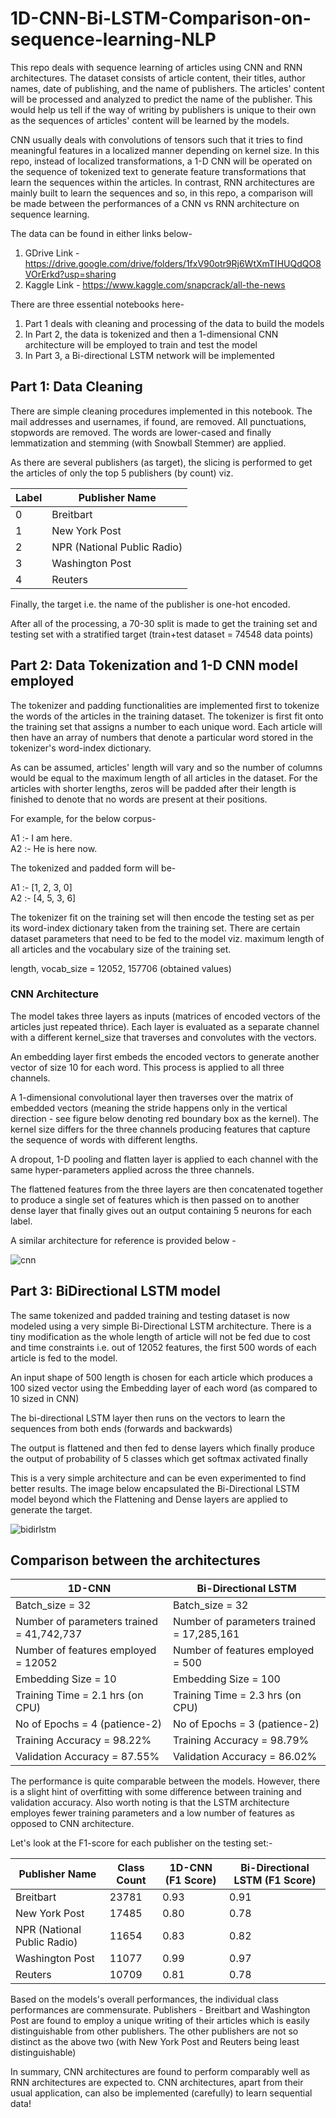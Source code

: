 # 1D-CNN-Bi-LSTM-Comparison-on-sequence-learning-NLP

This repo deals with sequence learning of articles using CNN and RNN architectures. The dataset consists of article content, their titles, author names, date of publishing, and the name of publishers. The articles' content will be processed and analyzed to predict the name of the publisher. This would help us tell if the way of writing by publishers is unique to their own as the sequences of articles' content will be learned by the models.

CNN usually deals with convolutions of tensors such that it tries to find meaningful features in a localized manner depending on kernel size. In this repo, instead of localized transformations, a 1-D CNN will be operated on the sequence of tokenized text to generate feature transformations that learn the sequences within the articles. In contrast, RNN architectures are mainly built to learn the sequences and so, in this repo, a comparison will be made between the performances of a CNN vs RNN architecture on sequence learning.

The data can be found in either links below-

1. GDrive Link - https://drive.google.com/drive/folders/1fxV90otr9Rj6WtXmTIHUQdQO8VOrErkd?usp=sharing
2. Kaggle Link - https://www.kaggle.com/snapcrack/all-the-news

There are three essential notebooks here-

1. Part 1 deals with cleaning and processing of the data to build the models
2. In Part 2, the data is tokenized and then a 1-dimensional CNN architecture will be employed to train and test the model
3. In Part 3, a Bi-directional LSTM network will be implemented

## Part 1: Data Cleaning

There are simple cleaning procedures implemented in this notebook. The mail addresses and usernames, if found, are removed. All punctuations, stopwords are removed. The words are lower-cased and finally lemmatization and stemming (with Snowball Stemmer) are applied.

As there are several publishers (as target), the slicing is performed to get the articles of only the top 5 publishers (by count) viz. 


| Label   | Publisher Name |
| ------------- | ------------- |
| 0  | Breitbart  |
| 1  | New York Post  |
| 2  | NPR (National Public Radio)  |
| 3  | Washington Post  |
| 4  | Reuters  |

Finally, the target i.e. the name of the publisher is one-hot encoded.

After all of the processing, a 70-30 split is made to get the training set and testing set with a stratified target (train+test dataset = 74548 data points)

## Part 2: Data Tokenization and 1-D CNN model employed

The tokenizer and padding functionalities are implemented first to tokenize the words of the articles in the training dataset. The tokenizer is first fit onto the training set that assigns a number to each unique word. Each article will then have an array of numbers that denote a particular word stored in the tokenizer's word-index dictionary.

As can be assumed, articles' length will vary and so the number of columns would be equal to the maximum length of all articles in the dataset. For the articles with shorter lengths, zeros will be padded after their length is finished to denote that no words are present at their positions.

For example, for the below corpus-

A1 :- I am here. <br>
A2 :- He is here now.

The tokenized and padded form will be-

A1 :- [1, 2, 3, 0] <br>
A2 :- [4, 5, 3, 6]

The tokenizer fit on the training set will then encode the testing set as per its word-index dictionary taken from the training set. There are certain dataset parameters that need to be fed to the model viz. maximum length of all articles and the vocabulary size of the training set.

length, vocab_size = 12052, 157706 (obtained values)

### CNN Architecture

The model takes three layers as inputs (matrices of encoded vectors of the articles just repeated thrice). Each layer is evaluated as a separate channel with a different kernel_size that traverses and convolutes with the vectors.

An embedding layer first embeds the encoded vectors to generate another vector of size 10 for each word. This process is applied to all three channels.

A 1-dimensional convolutional layer then traverses over the matrix of embedded vectors (meaning the stride happens only in the vertical direction - see figure below denoting red boundary box as the kernel). The kernel size differs for the three channels producing features that capture the sequence of words with different lengths.

A dropout, 1-D pooling and flatten layer is applied to each channel with the same hyper-parameters applied across the three channels.

The flattened features from the three layers are then concatenated together to produce a single set of features which is then passed on to another dense layer that finally gives out an output containing 5 neurons for each label.

A similar architecture for reference is provided below -

![cnn](https://user-images.githubusercontent.com/55252306/109691209-35cd0f80-7b55-11eb-810d-c2861dae1701.PNG)

## Part 3: BiDirectional LSTM model

The same tokenized and padded training and testing dataset is now modeled using a very simple Bi-Directional LSTM architecture. There is a tiny modification as the whole length of article will not be fed due to cost and time constraints i.e. out of 12052 features, the first 500 words of each article is fed to the model.

An input shape of 500 length is chosen for each article which produces a 100 sized vector using the Embedding layer of each word (as compared to 10 sized in CNN)

The bi-directional LSTM layer then runs on the vectors to learn the sequences from both ends (forwards and backwards)

The output is flattened and then fed to dense layers which finally produce the output of probability of 5 classes which get softmax activated finally

This is a very simple architecture and can be even experimented to find better results. The image below encapsulated the Bi-Directional LSTM model beyond which the Flattening and Dense layers are applied to generate the target.

![bidirlstm](https://user-images.githubusercontent.com/55252306/109692200-3d40e880-7b56-11eb-8f97-0ef781d5a7bb.png)

## Comparison between the architectures


| 1D-CNN   | Bi-Directional LSTM |
| ------------- | ------------- |
| Batch_size = 32  | Batch_size = 32  |
| Number of parameters trained = 41,742,737  | Number of parameters trained = 17,285,161  |
| Number of features employed = 12052  | Number of features employed = 500  |
| Embedding Size = 10  | Embedding Size = 100  |
| Training Time = 2.1 hrs (on CPU)  | Training Time = 2.3 hrs (on CPU)  |
| No of Epochs = 4 (patience-2) | No of Epochs = 3 (patience-2) |
| Training Accuracy = 98.22% | Training Accuracy = 98.79% |
| Validation Accuracy = 87.55% | Validation Accuracy = 86.02% |

The performance is quite comparable between the models. However, there is a slight hint of overfitting with some difference between training and validation accuracy.
Also worth noting is that the LSTM architecture employes fewer training parameters and a low number of features as opposed to CNN architecture.

Let's look at the F1-score for each publisher on the testing set:-

| Publisher Name | Class Count | 1D-CNN (F1 Score) | Bi-Directional LSTM (F1 Score) |
| ------------- | ------------- | ------------- | ------------- |
| Breitbart  | 23781 | 0.93  | 0.91  |
| New York Post | 17485 | 0.80  | 0.78  |
| NPR (National Public Radio) | 11654 | 0.83  | 0.82  |
| Washington Post | 11077 | 0.99  | 0.97  |
| Reuters | 10709 | 0.81  | 0.78  |

Based on the models's overall performances, the individual class performances are commensurate. Publishers - Breitbart and Washington Post are found to employ a unique writing of their articles which is easily distinguishable from other publishers. The other publishers are not so distinct as the above two (with New York Post and Reuters being least distinguishable)

In summary, CNN architectures are found to perform comparably well as RNN architectures are expected to. CNN architectures, apart from their usual application, can also be implemented (carefully) to learn sequential data!
